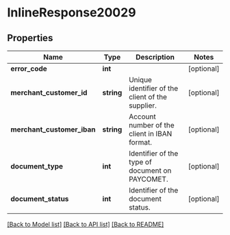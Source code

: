 # InlineResponse20029

## Properties
Name | Type | Description | Notes
------------ | ------------- | ------------- | -------------
**error_code** | **int** |  | [optional] 
**merchant_customer_id** | **string** | Unique identifier of the client of the supplier. | [optional] 
**merchant_customer_iban** | **string** | Account number of the client in IBAN format. | [optional] 
**document_type** | **int** | Identifier of the type of document on PAYCOMET. | [optional] 
**document_status** | **int** | Identifier of the document status. | [optional] 

[[Back to Model list]](../../README.md#documentation-for-models) [[Back to API list]](../../README.md#documentation-for-api-endpoints) [[Back to README]](../../README.md)

